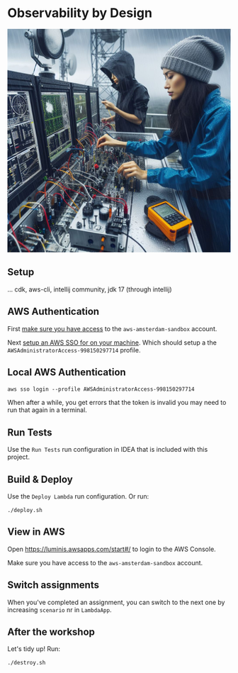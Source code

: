 # Observability by Design

![weather-station.jpg](weather-station.jpg)

## Setup

... cdk, aws-cli, intellij community, jdk 17 (through intellij)

## AWS Authentication

First [make sure you have access](https://luminiseu.atlassian.net/wiki/spaces/LUMINF/pages/12025923/AWS+Sandbox+accounts) to the `aws-amsterdam-sandbox` account.

Next [setup an AWS SSO for on your machine](https://luminiseu.atlassian.net/wiki/spaces/LUMINF/pages/12026255/AWS+SSO+Credentials).
Which should setup a the `AWSAdministratorAccess-998150297714` profile.

## Local AWS Authentication

```shell
aws sso login --profile AWSAdministratorAccess-998150297714
```

When after a while, you get errors that the token is invalid you may need to run that again in a terminal.

## Run Tests

Use the `Run Tests` run configuration in IDEA that is included with this project.

## Build & Deploy

Use the `Deploy Lambda` run configuration. Or run:

```shell
./deploy.sh
```

## View in AWS

Open https://luminis.awsapps.com/start#/ to login to the AWS Console.

Make sure you have access to the `aws-amsterdam-sandbox` account.

## Switch assignments

When you've completed an assignment, you can switch to the next one by increasing `scenario` nr in `LambdaApp`.

## After the workshop

Let's tidy up! Run:

```shell
./destroy.sh
```
